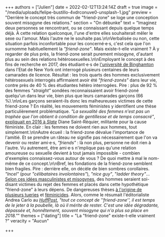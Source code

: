 +++
authors = ["Julien"]
date = 2022-02-12T13:24:14Z
draft = true
image = "/media/uploads/felipe-bustillo-4vdrconuve0-unsplash-1.jpg"
preview = "Derrière le concept très commun de \"friend-zone\" se loge une conception souvent misogyne des relations."
section = "On débunke"
text = "Imaginez deux personnes se rencontrant, ou se connaissant depuis quelque temps déjà. À cette relation quelconque, l'une d'entre elles souhaiterait mêler le sexe ou l'amour. Mais l'autre ne le souhaite pas.\n\nVerbalisée ou non, cette situation parfois inconfortable pour les concerné·e·s, c'est cela que l'on surnomme habituellement la _\"friend-zone\"_. Mais existe-t-elle vraiment ? À y regarder de plus près, la friend-zone serait purement misogyne, d'autant plus au sein des relations hétérosexuelles.\n\nEmployant le concept à des fins de recherche en 2017, des étudiant⋅e⋅s de [l'université de Binghamton](https://orb.binghamton.edu/cgi/viewcontent.cgi?article=1003&context=research_days_posters) dans l'Etat de New York ont interrogé plusieurs centaines de leurs camarades de licence. Résultat : les trois quarts des hommes exclusivement hétérosexuels interrogés affirmaient avoir été _\"friend-zonés\"_ dans leur vie, contre près de 40 % des étudiantes hétéro interrogées. Pire : plus de 92 % des femmes _\"straight\"_ sondées reconnaissaient avoir friend-zoné quelqu'un dans leur vie, bien plus que leurs camarades garçons (66 %).\n\nLes garçons seraient-ils donc les malheureuses victimes de cette friend-zone ? En réalité, les mouvements féministes y identifient une thèse particulièrement problématique. _\"La sexualité des femmes n'est pas un trophée que l'on obtient à condition de gentillesse et de temps consacré\"_, [expliquait en 2016 à _Slate_](http://www.slate.fr/story/123695/lfriendzone-sexiste) Diane Saint-Réquier, militante pour la cause féministe. En clair : les femmes ne doivent rien aux hommes, tout simplement.\n\nAutre écueil : la friend-zone dévalue l'importance de l'amitié. Et se prendre un râteau ne signifie pas nécessairement que l'on va devenir ou rester ami·e·s, _\"friends\"_ : là non plus, personne ne doit rien à l'autre. Vu autrement, être ami·e·s n'implique pas qu'une relation amoureuse ou sexuelle devient à tout jamais impossible - combien d'exemples connaissez-vous autour de vous ? De quoi mettre à mal le nom-même de ce concept.\n\nBref, les fondations de la friend-zone semblent bien fragiles. Pire : derrière elle, on décèle de bien sombres corollaires. _\"Incel\"_ (pour _\"célibataires involontaires\"_), _\"nice guy\"_, \"_ladder theory\"_... [Selon ces idées masculinistes et misogynes](https://www.numerama.com/politique/350463-ce-que-le-vocabulaire-des-masculinistes-montre-de-leur-ideologie.html), des hommes seraient soi-disant victimes du rejet des femmes et placés dans cette hypothétique \"friend-zone\" à leurs dépens. De dangereuses thèses [à l'origine de plusieurs tueries](https://www.lemonde.fr/pixels/article/2018/04/24/attaque-de-toronto-qui-sont-les-incels-ce-groupe-de-celibataires-auquel-se-refere-le-suspect_5290048_4408996.html) et [féminicides](https://ici.radio-canada.ca/nouvelle/1844611/polytechnique-antifeminisme-melissa-blais-lutte-femmes-violence). Alors, comme le résumait l'éditorialiste Andrea Carlo au [_HuffPost_](https://www.huffingtonpost.co.uk/entry/friend-zone_uk_5bf7e5fde4b0589e5006f124), _\"tout ce concept de ''friend-zone'', il est temps de le jeter à la poubelle, là où il mérite de rester. C'est une idée dégradante, dépassée et, honnêtement, souvent misogyne qui n'a plus sa place en 2018.\"_"
themes = ["dating"]
title = "La \"friend-zone\" existe-t-elle vraiment ?"
veracity = "Aucun"

+++
